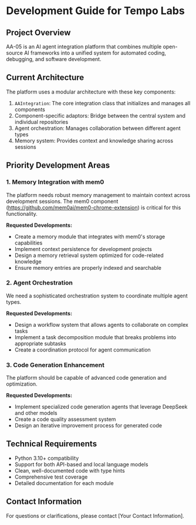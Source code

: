 # Development Guide for Tempo Labs

## Project Overview

AA-05 is an AI agent integration platform that combines multiple open-source AI frameworks into a unified system for automated coding, debugging, and software development.

## Current Architecture

The platform uses a modular architecture with these key components:

1. `AAIntegration`: The core integration class that initializes and manages all components
2. Component-specific adaptors: Bridge between the central system and individual repositories
3. Agent orchestration: Manages collaboration between different agent types
4. Memory system: Provides context and knowledge sharing across sessions

## Priority Development Areas

### 1. Memory Integration with mem0

The platform needs robust memory management to maintain context across development sessions. The mem0 component (https://github.com/mem0ai/mem0-chrome-extension) is critical for this functionality.

**Requested Developments:**

- Create a memory module that integrates with mem0's storage capabilities
- Implement context persistence for development projects
- Design a memory retrieval system optimized for code-related knowledge
- Ensure memory entries are properly indexed and searchable

### 2. Agent Orchestration

We need a sophisticated orchestration system to coordinate multiple agent types.

**Requested Developments:**

- Design a workflow system that allows agents to collaborate on complex tasks
- Implement a task decomposition module that breaks problems into appropriate subtasks
- Create a coordination protocol for agent communication

### 3. Code Generation Enhancement

The platform should be capable of advanced code generation and optimization.

**Requested Developments:**

- Implement specialized code generation agents that leverage DeepSeek and other models
- Create a code quality assessment system
- Design an iterative improvement process for generated code

## Technical Requirements

- Python 3.10+ compatibility
- Support for both API-based and local language models
- Clean, well-documented code with type hints
- Comprehensive test coverage
- Detailed documentation for each module

## Contact Information

For questions or clarifications, please contact [Your Contact Information].